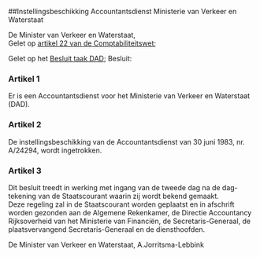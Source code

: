 <meta http-equiv='Content-Type' content='text/html; charset=utf-8' />

##Instellingsbeschikking Accountantsdienst Ministerie van Verkeer en Waterstaat

De Minister van Verkeer en Waterstaat,  
Gelet op [artikel 22 van de Comptabiliteitswet](../../../../../../../../../wet/comptabiliteitswet/BWBR0003075/README.md);

Gelet op het [Besluit taak DAD](../../../../../../../../../AMvB/besluit/taak/dad/BWBR0007535/README.md);
Besluit:    

### Artikel  1  

Er is een Accountantsdienst voor het Ministerie van Verkeer en Waterstaat (DAD).  

### Artikel  2  

De instellingsbeschikking van de Accountantsdienst van 30 juni 1983, nr. A/24294, wordt ingetrokken.  

### Artikel  3  

Dit besluit treedt in werking met ingang van de tweede dag na de dag-tekening van de Staatscourant waarin zij wordt bekend gemaakt.  
Deze regeling zal in de Staatscourant worden geplaatst en in afschrift worden gezonden aan de Algemene Rekenkamer, de Directie Accountancy Rijksoverheid van het Ministerie van Financiën, de Secretaris-Generaal, de plaatsvervangend Secretaris-Generaal en de diensthoofden.   

De 
Minister van Verkeer en Waterstaat, 
A.Jorritsma-Lebbink    
